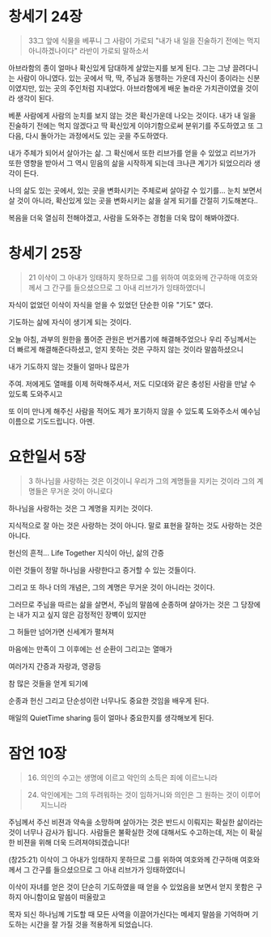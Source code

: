 # 창세기 24장
> 33그 앞에 식물을 베푸니 그 사람이 가로되 "내가 내 일을 진술하기 전에는 먹지 아니하겠나이다" 라반이 가로되 말하소서

아브라함의 종이 얼마나 확신있게 담대하게 살았는지를 보게 된다.
그는 그냥 끌려다니는 사람이 아니였다.
있는 곳에서 딱, 딱, 주님과 동행하는 가운데 자신이 종이라는 신분이였지만, 있는 곳의 주인처럼 지내었다.
아브라함에게 배운 놀라운 가치관이였을 것이라 생각이 된다.

베푼 사람에게 사람의 눈치를 보지 않는 것은 확신가운데 나오는 것이다.
내가 내 일을 진술하기 전에는 먹지 않겠다고 딱 확신있게 이야기함으로써 분위기를 주도하였고
또 그 다음, 다시 돌아가는 과정에서도 있는 곳을 주도하였다.

내가 주체가 되어서 살아가는 삶.
그 확신에서 또한 리브가를 얻을 수 있었고
리브가가 또한 영향을 받아서 그 역시 믿음의 삶을 시작하게 되는데 크나큰 계기가 되었으리라 생각이 든다.

나의 삶도 있는 곳에서, 있는 곳을 변화시키는 주체로써 살아갈 수 있기를...
눈치 보면서 살 것이 아니라, 확신있게 있는 곳을 변화시키는 삶을 살게 되기를 
간절히 기도해본다..

복음을 더욱 열심히 전해야겠고,
사람을 도와주는 경험을 더욱 많이 해봐야겠다.


# 창세기 25장

> 21 이삭이 그 아내가 잉태하지 못하므로 그를 위하여 여호와께 간구하매 여호와께서 그 간구를 들으셨으므로 그 아내 리브가가 잉태하였더니

자식이 없었던 이삭이 자식을 얻을 수 있었던 단순한 이유
"기도" 였다.

기도하는 삶에 자식이 생기게 되는 것이다.

오늘 아침, 과부의 원한을 풀어준 관원은 번거롭기에 해결해주었으나
우리 주님께서는 더 빠르게 해결해준다하셨고,
얻지 못하는 것은 구하지 않는 것이라 말씀하셨으니

내가 기도하지 않는 것들이 얼마나 많은가

주여. 저에게도 열매를 이제 허락해주셔서, 
저도 디모데와 같은 충성된 사람을 만날 수 있도록 도와주시고

또 이미 만나게 해주신 사람을 적어도 제가 포기하지 않을 수 있도록 도와주소서
예수님 이름으로 기도드립니다. 아멘.

# 요한일서 5장

> 3 하나님을 사랑하는 것은 이것이니 우리가 그의 계명들을 지키는 것이라 그의 계명들은 무거운 것이 아니로다

하나님을 사랑하는 것은 그 계명을 지키는 것이다.

지식적으로 잘 아는 것은 사랑하는 것이 아니다.
말로 표현을 잘하는 것도 사랑하는 것은 아니다.

헌신의 흔적...
Life Together
지식이 아닌, 삶의 간증

이런 것들이 정말 하나님을 사랑한다고 증거할 수 있는 것들이다.

그리고 또 하나 더의 개념은, 그의 계명은 무거운 것이 아니라는 것이다.

그러므로 주님을 따르는 삶을 살면서, 주님의 말씀에 순종하며 살아가는 것은 
그 당장에는 내가 지고 싶지 않은 감정적인 장벽이 있지만

그 허들만 넘어가면 
신세계가 펼쳐져

마음에는 만족이
그 이후에는 선 순환이
그리고는 열매가

여러가지 간증과
자랑과, 영광등

참 많은 것들을 얻게 되기에

순종과 헌신 그리고 단순성이란
너무나도 중요한 것임을 배우게 된다.

매일의 QuietTime sharing 등이 얼마나 중요한지를 생각해보게 된다.

# 잠언 10장
> 16. 의인의 수고는 생명에 이르고 악인의 소득은 죄에 이르느니라


> 24. 악인에게는 그의 두려워하는 것이 임하거니와 의인은 그 원하는 것이 이루어지느니라

주님께서 주신 비젼과 약속을 소망하며 살아가는 것은 반드시 이뤄지는 확실한 삶이라는 것이 너무나 감사가 됩니다.
사람들은 불확실한 것에 대해서도 수고하는데, 저는 이 확실한 비젼을 위해 더욱 드려져야되겠습니다!


(창25:21) 이삭이 그 아내가 잉태하지 못하므로 그를 위하여 여호와께 간구하매 여호와께서 그 간구를 들으셨으므로 그 아내 리브가가 잉태하였더니

이삭이 자녀를 얻은 것이 단순히 기도하였을 때 얻을 수 있었음을 보면서
얻지 못함은 구하지 아니함이요 말씀이 떠올랐고

목자 되신 하나님께 기도할 때 모든 사역을 이끌어가신다는 메세지 말씀을 기억하며
기도하는 시간을 잘 가질 것을 적용하게 되었습니다.